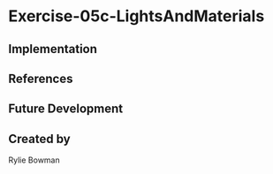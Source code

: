 # Exercise-05c-LightsAndMaterials


## Implementation

## References

## Future Development

## Created by
Rylie Bowman